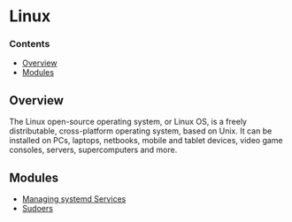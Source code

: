 # Linux
<!--TOC_START-->
### Contents
- [Overview](#overview)
- [Modules](#modules)

<!--TOC_END-->
## Overview
The Linux open-source operating system, or Linux OS, is a freely distributable, cross-platform operating system, based on Unix. It can be installed on PCs, laptops, netbooks, mobile and tablet devices, video game consoles, servers, supercomputers and more.

























<!--MODULES_START-->
## Modules
- [Managing systemd Services](./modules/managing-systemd-services)
- [Sudoers](./modules/sudoers)
<!--MODULES_END-->
